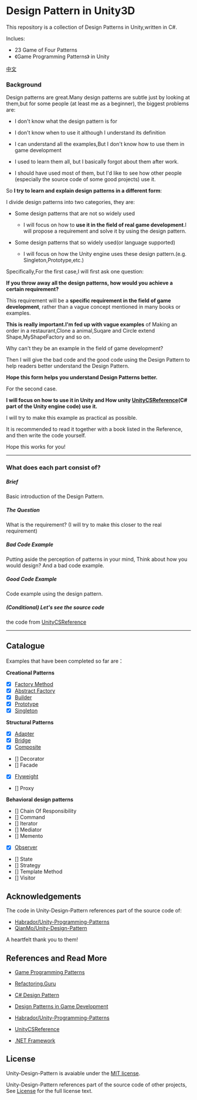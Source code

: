 # Design Pattern in Unity3D



This repository is a collection of Design Patterns in Unity,written in C#.

Inclues:
- 23 Game of Four Patterns
- 《Game Programming Patterns》 in Unity

[中文](README.md)

### Background

Design patterns are great.Many design patterns are subtle just by looking at them,but for some people (at least me as a beginner), the biggest problems are:


- I don't know what the design pattern is for

- I don't know when to use it although I understand its definition

- I can understand all the examples,But I don't know how to use them in game development

- I used to learn them all, but I basically forgot about them after work.

- I should have used most of them, but I'd like to see how other people (especially the source code of some good projects) use it.

  

So **I try to learn and explain design patterns in a different form**:

I divide design patterns into two categories, they are:

- Some design patterns that are not so widely used
  - I will focus on how to **use it in the field of real game development**.I will propose a requirement and solve it by using the design pattern.

- Some design patterns that so widely used(or language supported)
  - I will focus on how the Unity engine uses these design pattern.(e.g. Singleton,Prototype,etc.)
  
    

Specifically,For the first case,I will first ask one question: 

**If you throw away all the design patterns, how would you achieve a certain requirement?**


This requirement will be a **specific requirement in the field of game development**, rather than a vague concept mentioned in many books or examples.

**This is really important.I'm fed up with vague examples** of Making an order in a restaurant,Clone a animal,Suqare and Circle extend Shape,MyShapeFactory and so on.

Why can't they be an example in the field of game development?

Then I will give the bad code and the good code using the Design Pattern to help readers better understand the Design Pattern.

**Hope this form helps you understand Design Patterns better.**



For the second case.

**I will focus on how to use it in Unity and How unity [UnityCSReference](https://github.com/Unity-Technologies/UnityCsReference)(C# part of the Unity engine code) use it.**


I will try to make this example as practical as possible.

It is recommended to read it together with a book listed in the Reference, and then write the code yourself.

Hope this works for you!



---



### What does each part consist of?

##### Brief

Basic introduction of the Design Pattern.

##### The Question

What is the requirement? (I will try to make this closer to the real requirement)

##### Bad Code Example

Putting aside the perception of patterns in your mind, Think about how you would design?
And a bad code example.

##### Good Code Example

Code example using the design pattern.

##### (Conditional) Let's see the source code

the code from [UnityCSReference](https://github.com/Unity-Technologies/UnityCsReference)

---


## Catalogue

Examples that have been completed so far are：


**Creational Patterns**
- [x] [Factory Method](./Assets/CreationalPatterns/FactoryMethod/README.md)
- [x] [Abstract Factory](./Assets/CreationalPatterns/AbstractFactory/README.md)
- [x] [Builder](./Assets/CreationalPatterns/BuilderPattern/README.md)
- [x] [Prototype](./Assets/CreationalPatterns/Prototype/README.md)
- [x] [Singleton](./Assets/CreationalPatterns/Singleton/README.md)

**Structural Patterns**
- [x] [Adapter](./Assets/StructuralPattern/AdapterPattern/README.md)
- [x] [Bridge](./Assets/StructuralPattern/BridgePattern/README.md)
- [x] [Composite](./Assets/StructuralPattern/CompositePattern/README.md)
- [] Decorator
- [] Facade
- [x] [Flyweight](./Assets/StructuralPattern/Flyweight/README.md)
- [] Proxy

**Behavioral design patterns**
- [] Chain Of Responsibility
- [] Command
- [] Iterator
- [] Mediator
- [] Memento
- [x] [Observer](./Assets/BehavioralPattern/Observer/README.md)
- [] State
- [] Strategy
- [] Template Method
- [] Visitor



## Acknowledgements

The code in Unity-Design-Pattern references part of the source code of:
- [Habrador/Unity-Programming-Patterns](https://github.com/Habrador/Unity-Programming-Patterns)
- [QianMo/Unity-Design-Pattern](https://github.com/QianMo/Unity-Design-Pattern)

A heartfelt thank you to them!



## References and Read More

- [Game Programming Patterns](http://gameprogrammingpatterns.com/)

- [Refactoring.Guru](https://refactoringguru.cn/)

- [C# Design Pattern](https://book.douban.com/subject/30131470/)

- [Design Patterns in Game Development](https://book.douban.com/subject/26952185/)

- [Habrador/Unity-Programming-Patterns](https://github.com/Habrador/Unity-Programming-Patterns)

- [UnityCSReference](https://github.com/Unity-Technologies/UnityCsReference)

- [.NET Framework](https://referencesource.microsoft.com/)

  
## License

Unity-Design-Pattern is avaiable under the [MIT license](https://opensource.org/licenses/MIT).

Unity-Design-Pattern references part of the source code of other projects, See [License](./LICENSE) for the full license text.
